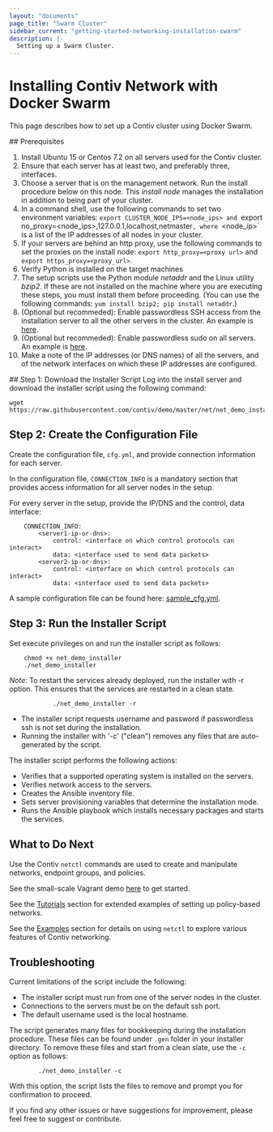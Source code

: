 ```yaml
---
layout: "documents"
page_title: "Swarm Cluster"
sidebar_current: "getting-started-networking-installation-swarm"
description: |-
  Setting up a Swarm Cluster.
---
```


# Installing Contiv Network with Docker Swarm

This page describes how to set up a Contiv cluster using Docker Swarm.

<a name="Prerequisites"/>
## Prerequisites

1. Install Ubuntu 15 or Centos 7.2 on all servers used for the Contiv cluster.
2. Ensure that each server has at least two, and preferably three, interfaces.
3. Choose a server that is on the management network. Run the install procedure below on this node. This *install node* manages the installation in addition to being part of your cluster.
4. In a command shell, use the following commands to set two environment variables:
`export CLUSTER_NODE_IPS=<node_ips> and `export no_proxy=<node_ips>,127.0.0.1,localhost,netmaster`,
where `<node_ip>` is a list of the IP addresses of all nodes in your cluster.
5. If your servers are behind an http proxy, use the following commands to set the proxies on the install node: `export http_proxy=<proxy url>` and  `export https_proxy=<proxy_url>`. 
6. Verify Python is installed on the target machines
7. The setup scripts use the Python module *netaddr* and the Linux utility *bzip2*. If these are not installed on the machine where you are executing these steps, you must install them before proceeding. (You can use the following commands: `yum install bzip2; pip install netaddr`.)
8. (Optional but recommeded): Enable passwordless SSH access from the installation server to all the other servers in the cluster. An example is [here](http://www.linuxproblem.org/art_9.html).
9. (Optional but recommeded): Enable passwordless sudo on all servers.  An example is
[here](http://askubuntu.com/questions/192050/how-to-run-sudo-command-with-no-password).
10. Make a note of the IP addresses (or DNS names) of all the servers, and of the network
interfaces on which these IP addresses are configured.

<a name="Download"/>
## Step 1: Download the Installer Script
Log into the install server and download the installer script using the following command:

```
wget https://raw.githubusercontent.com/contiv/demo/master/net/net_demo_installer
```

## Step 2: Create the Configuration File
Create the configuration file, `cfg.yml`, and provide connection information for each server.

In the configuration file, `CONNECTION_INFO` is a mandatory section that provides access 
information for all server nodes in the setup.

For every server in the setup, provide the IP/DNS and the control, data interface:

```
    CONNECTION_INFO:
        <server1-ip-or-dns>:
            control: <interface on which control protocols can interact>
            data: <interface used to send data packets>
        <server2-ip-or-dns>:
            control: <interface on which control protocols can interact>
            data: <interface used to send data packets>
```

A sample configuration file can be found here: [sample_cfg.yml](/extras/sample_cfg.yml).

## Step 3: Run the Installer Script

Set execute privileges on and run the installer script as follows:

```
    chmod +x net_demo_installer
    ./net_demo_installer
```

*Note*: To restart the services already deployed, run the installer with -r option. This ensures that the services are restarted in a clean state.

```
            ./net_demo_installer -r
```

- The installer script requests username and password if passwordless ssh is not set during the installation.
- Running the installer with '-c' ("clean") removes any files that are auto-generated by the script.

The installer script performs the following actions:
- Verifies that a supported operating system is installed on the servers.
- Verifies network access to the servers. 
- Creates the Ansible inventory file.
- Sets server provisioning variables that determine the installation mode.
- Runs the Ansible playbook which installs necessary packages and starts the services.

## What to Do Next

Use the Contiv `netctl` commands are used to create and manipulate networks, endpoint groups, and policies.

See the small-scale Vagrant demo [here](swarm.html) to get started.

See the [Tutorials](/documents/tutorials/index.html) section for extended examples of setting up policy-based networks.

See the [Examples](/documents/samples/index.html) section for details on using `netctl` to explore various features of Contiv networking.

## Troubleshooting
Current limitations of the script include the following:

- The installer script must run from one of the server nodes in the cluster. 
- Connections to the servers must be on the default ssh port.
- The default username used is the local hostname.

The script generates many files for bookkeeping during the installation procedure.
These files can be found under `.gen` folder in your installer directory.
To remove these files and start from a clean slate, use the `-c` option as follows:

```
        ./net_demo_installer -c
```

With this option, the script lists the files to remove and prompt you for confirmation to proceed.

If you find any other issues or have suggestions for improvement, please feel free to suggest or contribute.
